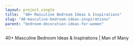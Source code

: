 ```yaml
---
layout: project_single
title:  "40+ Masculine Bedroom Ideas & Inspirations"
slug: "40-masculine-bedroom-ideas-inspirations"
parent: "bedroom-decoration-ideas-for-women"
---
```

40+ Masculine Bedroom Ideas & Inspirations | Man of Many